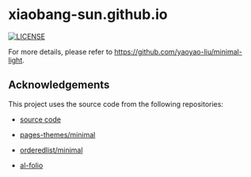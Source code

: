 # xiaobang-sun.github.io

[![LICENSE](https://img.shields.io/github/license/yaoyao-liu/minimal-light?style=flat-square&logo=creative-commons&color=EF9421)](https://github.com/yaoyao-liu/homepage/blob/main/LICENSE)

For more details, please refer to <https://github.com/yaoyao-liu/minimal-light>.



## Acknowledgements

This project uses the source code from the following repositories:
* [source code](https://github.com/yaoyao-liu/minimal-light)

* [pages-themes/minimal](https://github.com/pages-themes/minimal)

* [orderedlist/minimal](https://github.com/orderedlist/minimal)

* [al-folio](https://github.com/alshedivat/al-folio)
